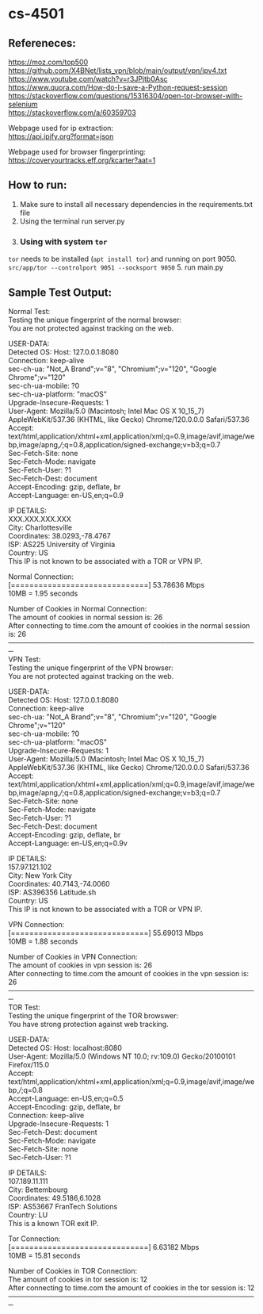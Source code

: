 # cs-4501

## Refereneces:
https://moz.com/top500</br>
https://github.com/X4BNet/lists_vpn/blob/main/output/vpn/ipv4.txt </br>
https://www.youtube.com/watch?v=r3JPjtb0Asc </br>
https://www.quora.com/How-do-I-save-a-Python-request-session </br>
https://stackoverflow.com/questions/15316304/open-tor-browser-with-selenium </br>
https://stackoverflow.com/a/60359703 </br>

Webpage used for ip extraction: </br>
https://api.ipify.org?format=json </br>

Webpage used for browser fingerprinting: </br>
https://coveryourtracks.eff.org/kcarter?aat=1 </br>

## How to run:
1. Make sure to install all necessary dependencies in the requirements.txt file
2. Using the terminal run server.py
3. ### Using with system `tor`
`tor` needs to be installed (`apt install tor`) and running on port 9050.</br>
`src/app/tor --controlport 9051 --socksport 9050`
5. run main.py

## Sample Test Output:
Normal Test:</br>
Testing the unique fingerprint of the normal browser:</br>
You are not protected against tracking on the web.</br>

USER-DATA:</br>
Detected OS: Host: 127.0.0.1:8080</br>
Connection: keep-alive</br>
sec-ch-ua: "Not_A Brand";v="8", "Chromium";v="120", "Google Chrome";v="120"</br>
sec-ch-ua-mobile: ?0</br>
sec-ch-ua-platform: "macOS"</br>
Upgrade-Insecure-Requests: 1</br>
User-Agent: Mozilla/5.0 (Macintosh; Intel Mac OS X 10_15_7) AppleWebKit/537.36 (KHTML, like Gecko) Chrome/120.0.0.0 Safari/537.36</br>
Accept: text/html,application/xhtml+xml,application/xml;q=0.9,image/avif,image/webp,image/apng,*/*;q=0.8,application/signed-exchange;v=b3;q=0.7</br>
Sec-Fetch-Site: none</br>
Sec-Fetch-Mode: navigate</br>
Sec-Fetch-User: ?1</br>
Sec-Fetch-Dest: document</br>
Accept-Encoding: gzip, deflate, br</br>
Accept-Language: en-US,en;q=0.9</br>

IP DETAILS:</br>
XXX.XXX.XXX.XXX</br>
City: Charlottesville</br>
Coordinates: 38.0293,-78.4767</br>
ISP: AS225 University of Virginia</br>
Country: US</br>
This IP is not known to be associated with a TOR or VPN IP.</br>

Normal Connection:</br>
[==============================] 53.78636 Mbps</br>
10MB = 1.95 seconds</br>

Number of Cookies in Normal Connection:</br>
The amount of cookies in normal session is: 26</br>
After connecting to time.com the amount of cookies in the normal session is: 26</br>
─────────────────────────────────────────────────── </br>
VPN Test:</br>
Testing the unique fingerprint of the VPN browser:</br>
You are not protected against tracking on the web.</br>

USER-DATA:</br>
Detected OS: Host: 127.0.0.1:8080</br>
Connection: keep-alive</br>
sec-ch-ua: "Not_A Brand";v="8", "Chromium";v="120", "Google Chrome";v="120"</br>
sec-ch-ua-mobile: ?0</br>
sec-ch-ua-platform: "macOS"</br>
Upgrade-Insecure-Requests: 1</br>
User-Agent: Mozilla/5.0 (Macintosh; Intel Mac OS X 10_15_7) AppleWebKit/537.36 (KHTML, like Gecko) Chrome/120.0.0.0 Safari/537.36</br>
Accept: text/html,application/xhtml+xml,application/xml;q=0.9,image/avif,image/webp,image/apng,*/*;q=0.8,application/signed-exchange;v=b3;q=0.7</br>
Sec-Fetch-Site: none</br>
Sec-Fetch-Mode: navigate</br>
Sec-Fetch-User: ?1</br>
Sec-Fetch-Dest: document</br>
Accept-Encoding: gzip, deflate, br</br>
Accept-Language: en-US,en;q=0.9v

IP DETAILS:</br>
157.97.121.102</br>
City: New York City</br>
Coordinates: 40.7143,-74.0060</br>
ISP: AS396356 Latitude.sh</br>
Country: US</br>
This IP is not known to be associated with a TOR or VPN IP.</br>

VPN Connection:</br>
[==============================] 55.69013 Mbps</br>
10MB = 1.88 seconds</br>

Number of Cookies in VPN Connection:</br>
The amount of cookies in vpn session is: 26</br>
After connecting to time.com the amount of cookies in the vpn session is: 26</br>
─────────────────────────────────────────────────── </br>
TOR Test:</br>
Testing the unique fingerprint of the TOR browswer:</br>
You have strong protection against web tracking.</br>

USER-DATA:</br>
Detected OS: Host: localhost:8080</br>
User-Agent: Mozilla/5.0 (Windows NT 10.0; rv:109.0) Gecko/20100101 Firefox/115.0</br>
Accept: text/html,application/xhtml+xml,application/xml;q=0.9,image/avif,image/webp,*/*;q=0.8</br>
Accept-Language: en-US,en;q=0.5</br>
Accept-Encoding: gzip, deflate, br</br>
Connection: keep-alive</br>
Upgrade-Insecure-Requests: 1</br>
Sec-Fetch-Dest: document</br>
Sec-Fetch-Mode: navigate</br>
Sec-Fetch-Site: none</br>
Sec-Fetch-User: ?1</br>

IP DETAILS:</br>
107.189.11.111</br>
City: Bettembourg</br>
Coordinates: 49.5186,6.1028</br>
ISP: AS53667 FranTech Solutions</br>
Country: LU</br>
This is a known TOR exit IP.</br>

Tor Connection:</br>
[==============================] 6.63182 Mbps</br>
10MB = 15.81 seconds</br>

Number of Cookies in TOR Connection:</br>
The amount of cookies in tor session is: 12</br>
After connecting to time.com the amount of cookies in the tor session is: 12</br>
─────────────────────────────────────────────────── </br>
